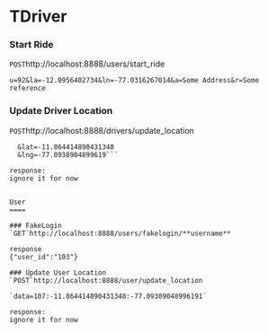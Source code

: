 TDriver
============



### Start Ride
`POST`http://localhost:8888/users/start_ride

`u=92&la=-12.0956402734&ln=-77.0316267014&a=Some Address&r=Some reference`

### Update Driver Location
`POST`http://localhost:8888/drivers/update_location

```user_id=33
  &lat=-11.864414890431348
  &lng=-77.0938904899619```

response:
ignore it for now


User 
====

### FakeLogin
`GET`http://localhost:8888/users/fakelogin/**username**

response
{"user_id":"103"}

### Update User Location
`POST`http://localhost:8888/user/update_location

`data=107:-11.864414890431348:-77.09389048996191`

response:
ignore it for now
